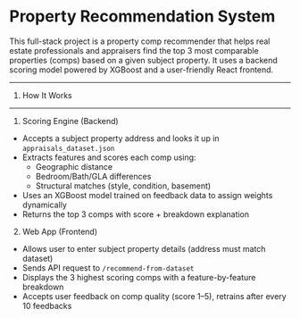 # Property Recommendation System

This full-stack project is a property comp recommender that helps real estate professionals and appraisers find the top 3 most comparable properties (comps) based on a given subject property. It uses a backend scoring model powered by XGBoost and a user-friendly React frontend.

---

1. How It Works
---

1. Scoring Engine (Backend)
- Accepts a subject property address and looks it up in `appraisals_dataset.json`
- Extracts features and scores each comp using:
  - Geographic distance
  - Bedroom/Bath/GLA differences
  - Structural matches (style, condition, basement)
- Uses an XGBoost model trained on feedback data to assign weights dynamically
- Returns the top 3 comps with score + breakdown explanation

2. Web App (Frontend)
- Allows user to enter subject property details (address must match dataset)
- Sends API request to `/recommend-from-dataset`
- Displays the 3 highest scoring comps with a feature-by-feature breakdown
- Accepts user feedback on comp quality (score 1–5), retrains after every 10 feedbacks

